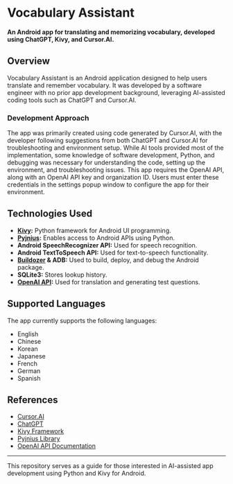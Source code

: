# Vocabulary Assistant  

**An Android app for translating and memorizing vocabulary, developed using ChatGPT, Kivy, and Cursor.AI.**  

## Overview  

Vocabulary Assistant is an Android application designed to help users translate and remember vocabulary. It was developed by a software engineer with no prior app development background, leveraging AI-assisted coding tools such as ChatGPT and Cursor.AI.  

### Development Approach  

The app was primarily created using code generated by Cursor.AI, with the developer following suggestions from both ChatGPT and Cursor.AI for troubleshooting and environment setup. While AI tools provided most of the implementation, some knowledge of software development, Python, and debugging was necessary for understanding the code, setting up the environment, and troubleshooting issues. This app requires the OpenAI API, along with an OpenAI API key and organization ID. Users must enter these credentials in the settings popup window to configure the app for their environment. 

## Technologies Used  

- **[Kivy](https://kivy.org/):** Python framework for Android UI programming.  
- **[Pyjnius](https://github.com/kivy/pyjnius):** Enables access to Android APIs using Python.  
- **Android SpeechRecognizer API:** Used for speech recognition.  
- **Android TextToSpeech API:** Used for text-to-speech functionality.  
- **[Buildozer](https://github.com/kivy/buildozer) & ADB:** Used to build, deploy, and debug the Android package.  
- **SQLite3:** Stores lookup history.  
- **[OpenAI API](https://platform.openai.com/docs/overview):** Used for translation and generating test questions.  

## Supported Languages  

The app currently supports the following languages:  

- English  
- Chinese  
- Korean  
- Japanese  
- French  
- German  
- Spanish  

## References  

- [Cursor.AI](https://www.cursor.com/)  
- [ChatGPT](https://chatgpt.com/)  
- [Kivy Framework](https://kivy.org/)  
- [Pyjnius Library](https://github.com/kivy/pyjnius)  
- [OpenAI API Documentation](https://platform.openai.com/docs/overview)  

---

This repository serves as a guide for those interested in AI-assisted app development using Python and Kivy for Android.  
